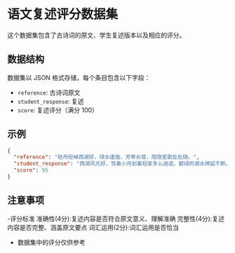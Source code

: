 # 语文复述评分数据集

这个数据集包含了古诗词的原文、学生复述版本以及相应的评分。

## 数据结构

数据集以 JSON 格式存储，每个条目包含以下字段：

- `reference`: 古诗词原文
- `student_response`: 复述
- `score`: 复述评分（满分 100）

## 示例

```json
{
  "reference": "轻舟短棹西湖好，绿水逶迤，芳草长堤，隐隐笙歌处处随。",
  "student_response": "西湖风光好，驾着小舟划着短桨多么逍遥。碧绿的湖水绵延不断。长堤芳草青青，春风中隐隐传来柔和的笙歌声，像是随着船儿在湖上飘荡。",
  "score": 95
}
```

## 注意事项

-评分标准
  准确性(4分):复述内容是否符合原文意义、理解准确
  完整性(4分):复述内容是否完整、涵盖原文要点
  词汇运用(2分):词汇运用是否恰当

- 数据集中的评分仅供参考
